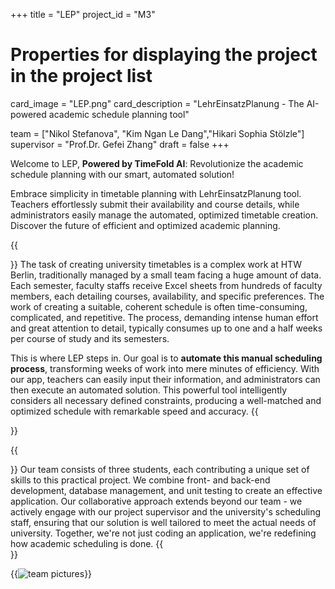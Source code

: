 +++
title = "LEP"
project_id = "M3"

# Properties for displaying the project in the project list
card_image = "LEP.png"
card_description = "LehrEinsatzPlanung - The AI-powered academic schedule planning tool" 

team = ["Nikol Stefanova", "Kim Ngan Le Dang","Hikari Sophia Stölzle"]
supervisor = "Prof.Dr. Gefei Zhang"
draft = false
+++

Welcome to LEP, **Powered by TimeFold AI**: Revolutionize the academic schedule planning with our smart, automated solution! 

Embrace simplicity in timetable planning with LehrEinsatzPlanung tool. Teachers effortlessly submit their availability 
and course details, while administrators easily manage the automated, optimized timetable creation. Discover the future 
of efficient and optimized academic planning.

{{<section title="Our Goal">}}
The task of creating university timetables is a complex work at HTW Berlin, traditionally managed by a small team facing 
a huge amount of data. Each semester, faculty staffs receive Excel sheets from hundreds of faculty members, each detailing 
courses, availability, and specific preferences. The work of creating a suitable, coherent schedule is often time-consuming, 
complicated,  and repetitive. The process, demanding intense human effort and great attention to detail, typically consumes 
up to one and a half weeks per course of study and its semesters.

This is where LEP steps in. Our goal is to **automate this manual scheduling process**, transforming weeks of work into 
mere minutes of efficiency. With our app, teachers can easily input their information, and administrators can then execute 
an automated solution. This powerful tool intelligently considers all necessary defined constraints, producing a well-matched 
and optimized schedule with remarkable speed and accuracy.
{{</section>}}


{{<section title="The team">}}
Our team consists of three students, each contributing a unique set of skills to this practical project. We combine front- and back-end development, database management, and unit testing to create an effective application. Our collaborative approach extends beyond our team - we actively engage with our project supervisor and the university's scheduling staff, ensuring that our solution is well tailored to meet the actual needs of university. Together, we're not just coding an application, we're redefining how academic scheduling is done.
{{</section>}} 

{{<image src="team.png" alt="team pictures">}}
